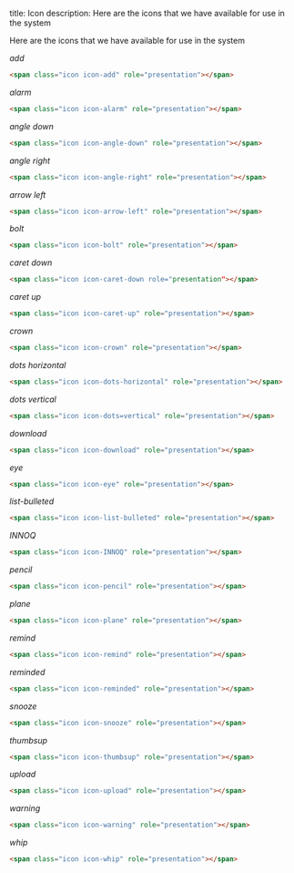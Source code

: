 title: Icon
description: Here are the icons that we have available for use in the system

Here are the icons that we have available for use in the system

_add_

```html
<span class="icon icon-add" role="presentation"></span>
```

_alarm_

```html
<span class="icon icon-alarm" role="presentation"></span>
```

_angle down_

```html
<span class="icon icon-angle-down" role="presentation"></span>
```

_angle right_

```html
<span class="icon icon-angle-right" role="presentation"></span>
```

_arrow left_

```html
<span class="icon icon-arrow-left" role="presentation"></span>
```

_bolt_

```html
<span class="icon icon-bolt" role="presentation"></span>
```

_caret down_

```html
<span class="icon icon-caret-down role="presentation"></span>
```

_caret up_

```html
<span class="icon icon-caret-up" role="presentation"></span>
```

_crown_

```html
<span class="icon icon-crown" role="presentation"></span>
```

_dots horizontal_

```html
<span class="icon icon-dots-horizontal" role="presentation"></span>
```

_dots vertical_

```html
<span class="icon icon-dots=vertical" role="presentation"></span>
```

_download_

```html
<span class="icon icon-download" role="presentation"></span>
```

_eye_

```html
<span class="icon icon-eye" role="presentation"></span>
```

_list-bulleted_

```html
<span class="icon icon-list-bulleted" role="presentation"></span>
```

_INNOQ_

```html
<span class="icon icon-INNOQ" role="presentation"></span>
```

_pencil_

```html
<span class="icon icon-pencil" role="presentation"></span>
```

_plane_

```html
<span class="icon icon-plane" role="presentation"></span>
```

_remind_

```html
<span class="icon icon-remind" role="presentation"></span>
```

_reminded_

```html
<span class="icon icon-reminded" role="presentation"></span>
```

_snooze_

```html
<span class="icon icon-snooze" role="presentation"></span>
```

_thumbsup_

```html
<span class="icon icon-thumbsup" role="presentation"></span>
```

_upload_

```html
<span class="icon icon-upload" role="presentation"></span>
```

_warning_

```html
<span class="icon icon-warning" role="presentation"></span>
```

_whip_

```html
<span class="icon icon-whip" role="presentation"></span>
```
